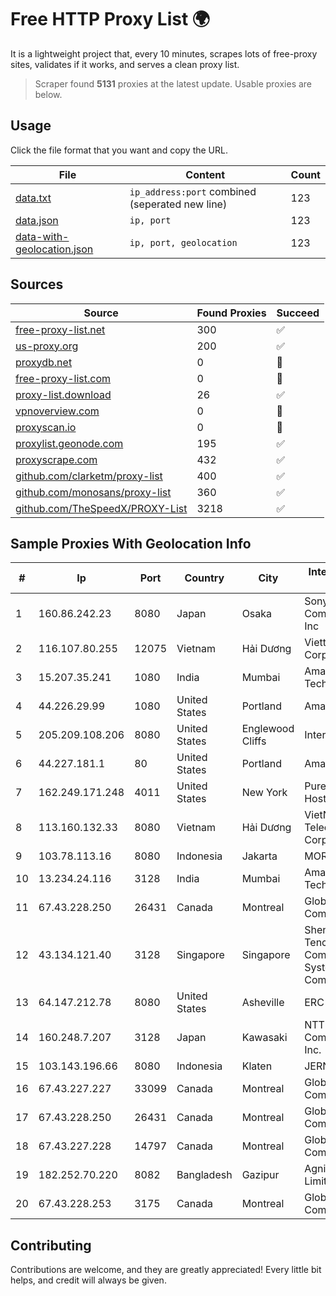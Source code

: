 
# Free HTTP Proxy List 🌍

It is a lightweight project that, every 10 minutes, scrapes lots of free-proxy sites, validates if it works, and serves a clean proxy list.


> Scraper found **5131** proxies at the latest update. Usable proxies are below.

## Usage

Click the file format that you want and copy the URL.


|File|Content|Count|
|----|-------|-----|
|[data.txt](https://raw.githubusercontent.com/themiralay/Proxy-List-World/master/data.txt)|`ip_address:port` combined (seperated new line)|123|
|[data.json](https://raw.githubusercontent.com/themiralay/Proxy-List-World/master/data.json)|`ip, port`|123|
|[data-with-geolocation.json](https://raw.githubusercontent.com/themiralay/Proxy-List-World/master/data-with-geolocation.json)|`ip, port, geolocation`|123|

## Sources

|Source|Found Proxies|Succeed|
|------|-------------|-------|
|[free-proxy-list.net](https://free-proxy-list.net)|300|✅|
|[us-proxy.org](https://www.us-proxy.org)|200|✅|
|[proxydb.net](http://proxydb.net)|0|🚫|
|[free-proxy-list.com](https://free-proxy-list.com/?page=&port=&type%5B%5D=http&type%5B%5D=https&up_time=0&search=Search)|0|🚫|
|[proxy-list.download](https://www.proxy-list.download/HTTP)|26|✅|
|[vpnoverview.com](https://vpnoverview.com/privacy/anonymous-browsing/free-proxy-servers)|0|🚫|
|[proxyscan.io](https://www.proxyscan.io)|0|🚫|
|[proxylist.geonode.com](https://proxylist.geonode.com/api/proxy-list?limit=300&page=1&sort_by=lastChecked&sort_type=desc&protocols=http,https)|195|✅|
|[proxyscrape.com](https://api.proxyscrape.com/v2/?request=displayproxies&protocol=http&timeout=10000&country=all&ssl=all&anonymity=all)|432|✅|
|[github.com/clarketm/proxy-list](https://raw.githubusercontent.com/clarketm/proxy-list/master/proxy-list-raw.txt)|400|✅|
|[github.com/monosans/proxy-list](https://raw.githubusercontent.com/monosans/proxy-list/main/proxies/http.txt)|360|✅|
|[github.com/TheSpeedX/PROXY-List](https://raw.githubusercontent.com/TheSpeedX/PROXY-List/master/http.txt)|3218|✅|


## Sample Proxies With Geolocation Info

|#|Ip|Port|Country|City|Internet Service Provider|
|-|--|----|-------|----|-------------------------|
|1|160.86.242.23|8080|Japan|Osaka|Sony Network Communications Inc|
|2|116.107.80.255|12075|Vietnam|Hải Dương|Viettel Corporation|
|3|15.207.35.241|1080|India|Mumbai|Amazon Technologies Inc.|
|4|44.226.29.99|1080|United States|Portland|Amazon.com, Inc.|
|5|205.209.108.206|8080|United States|Englewood Cliffs|Interserver, Inc|
|6|44.227.181.1|80|United States|Portland|Amazon.com, Inc.|
|7|162.249.171.248|4011|United States|New York|PureVoltage Hosting Inc.|
|8|113.160.132.33|8080|Vietnam|Hải Dương|VietNam Post and Telecom Corporation|
|9|103.78.113.16|8080|Indonesia|Jakarta|MORATELINDO|
|10|13.234.24.116|3128|India|Mumbai|Amazon Technologies Inc.|
|11|67.43.228.250|26431|Canada|Montreal|GloboTech Communications|
|12|43.134.121.40|3128|Singapore|Singapore|Shenzhen Tencent Computer Systems Company Limited|
|13|64.147.212.78|8080|United States|Asheville|ERC Broadband|
|14|160.248.7.207|3128|Japan|Kawasaki|NTT PC Communications, Inc.|
|15|103.143.196.66|8080|Indonesia|Klaten|JERNIHNETWORK|
|16|67.43.227.227|33099|Canada|Montreal|GloboTech Communications|
|17|67.43.228.250|26431|Canada|Montreal|GloboTech Communications|
|18|67.43.227.228|14797|Canada|Montreal|GloboTech Communications|
|19|182.252.70.220|8082|Bangladesh|Gazipur|Agni Systems Limited|
|20|67.43.228.253|3175|Canada|Montreal|GloboTech Communications|



## Contributing

Contributions are welcome, and they are greatly appreciated! Every
little bit helps, and credit will always be given.


